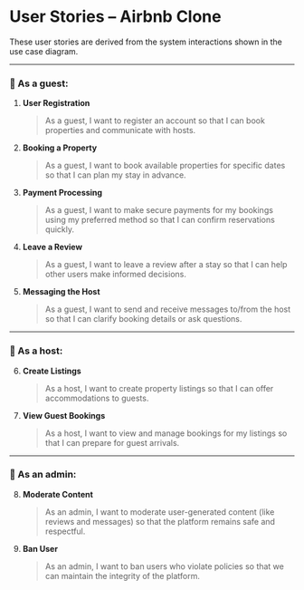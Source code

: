 # User Stories – Airbnb Clone

These user stories are derived from the system interactions shown in the use case diagram.

---

### 🧍 As a guest:

1. **User Registration**
   > As a guest, I want to register an account so that I can book properties and communicate with hosts.

2. **Booking a Property**
   > As a guest, I want to book available properties for specific dates so that I can plan my stay in advance.

3. **Payment Processing**
   > As a guest, I want to make secure payments for my bookings using my preferred method so that I can confirm reservations quickly.

4. **Leave a Review**
   > As a guest, I want to leave a review after a stay so that I can help other users make informed decisions.

5. **Messaging the Host**
   > As a guest, I want to send and receive messages to/from the host so that I can clarify booking details or ask questions.

---

### 🧍 As a host:

6. **Create Listings**
   > As a host, I want to create property listings so that I can offer accommodations to guests.

7. **View Guest Bookings**
   > As a host, I want to view and manage bookings for my listings so that I can prepare for guest arrivals.

---

### 🧍 As an admin:

8. **Moderate Content**
   > As an admin, I want to moderate user-generated content (like reviews and messages) so that the platform remains safe and respectful.

9. **Ban User**
   > As an admin, I want to ban users who violate policies so that we can maintain the integrity of the platform.

